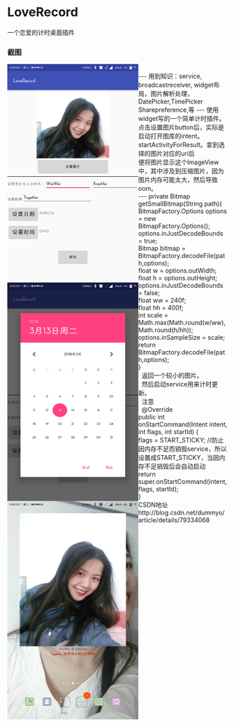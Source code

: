 # LoveRecord
一个恋爱的计时桌面插件<br>
<h3>截图</h3>
 <img src="/src/mainset.png" width = "300" height = "500" alt="主界面" align=left />
 <img src="/src/date.png" width = "300" height = "500" alt="设置日期" align=left />
  <img src="/src/desktop.png" width = "300" height = "500" alt="桌面效果" align=left />
<br>
---
用到知识：service, broadcastreceiver, widget布局，图片解析处理，DatePicker,TimePicker<br>
Sharepreference,等
---
使用widget写的一个简单计时插件。<br>
点击设置图片button后，实际是启动打开图库的intent。startActivityForResult。拿到选择的图片对应的uri后<br>
便将图片显示这个ImageView中，其中涉及到压缩图片，因为图片内存可能太大，然后导致oom。<br>
---
 private Bitmap getSmallBitmap(String path){<br>
        BitmapFactory.Options options = new BitmapFactory.Options();<br>
        options.inJustDecodeBounds = true;<br>
        Bitmap bitmap = BitmapFactory.decodeFile(path,options);<br>
        float w = options.outWidth;<br>
        float h = options.outHeight;<br>
        options.inJustDecodeBounds = false;<br>
        float ww = 240f;<br>
        float hh = 400f;<br>
        int scale = Math.max(Math.round(w/ww),Math.round(h/hh));<br>
        options.inSampleSize = scale;<br>
        return BitmapFactory.decodeFile(path,options);<br>
    }<br>
   返回一个较小的图片。<br>
   然后启动service用来计时更新。<br>
   注意<br>
   @Override<br>
public int onStartCommand(Intent intent, int flags, int startId) {<br>
flags = START_STICKY; //防止因内存不足而销毁service，所以设置成START_STICKY，当因内存不足销毁后会自动启动<br>
return super.onStartCommand(intent, flags, startId);<br>
}
<br>
CSDN地址  http://blog.csdn.net/dummyo/article/details/79334068
